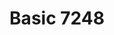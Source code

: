 ---
layout: product
title: "Basic 7248"
price: "2500" 
desc: "Plastic stand and transport jig 1/72, 1/48,1/87,1/100"
img_path: "/assets/img/VMP001.jpg"
brand: "Vertigo"
available: false
special_offer: false
new: true
soon: false
cat: "070000"
subcat: "070300"
subsubcat: "00"
sifra: "VMP001"
popular: false
---